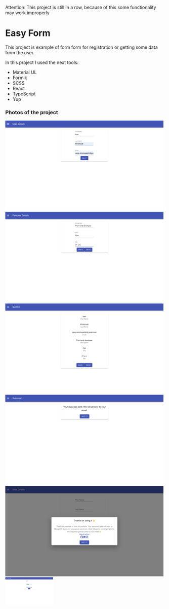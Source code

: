 Attention: This project is still in a row, because of this some functionality may work improperly

<h1> Easy Form </h1>
<p>This project is example of form form for registration or getting some data from the user.</p>
<p>In this project I used the next tools:</p>
<ul>
  <li>Material UL</li>
  <li>Formik</li>
  <li>SCSS</li>
  <li>React</li>
  <li>TypeScript</li>
  <li>Yup</li>
</ul>

<h3>Photos of the project</h3>
<img src="public/photos_for_github/user-details.png"     alt="user details page"  width="500px">
<img src="public/photos_for_github/personal-details.png" alt="personal details page"  width="500px">
<img src="public/photos_for_github/confirm.png"          alt="confirm page"  width="500px">
<img src="public/photos_for_github/success.png"          alt="success page"  width="500px">
<img src="public/photos_for_github/modal-window.png"     alt="modal window"  width="500px">
<img src="public/photos_for_github/user-details.png" width="30%">
